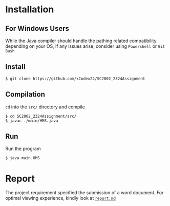 # Installation 

## For Windows Users

While the Java compiler should handle the pathing related compatibility depending on your OS, if any issues arise, consider using `Powershell` or `Git Bash`

## Install

```console
$ git clone https://github.com/xCodex22/SC2002_2324Assignment
```
## Compilation
`cd` into the `src/` directory and compile

```console
$ cd SC2002_2324Assignment/src/
$ javac ./main/HMS.java 
```
## Run 
Run the program
```console
$ java main.HMS
```

# Report

The project requirement specified the submission of a word document. For optimal viewing experience, kindly look at [`report.md`](docs/report.md)

